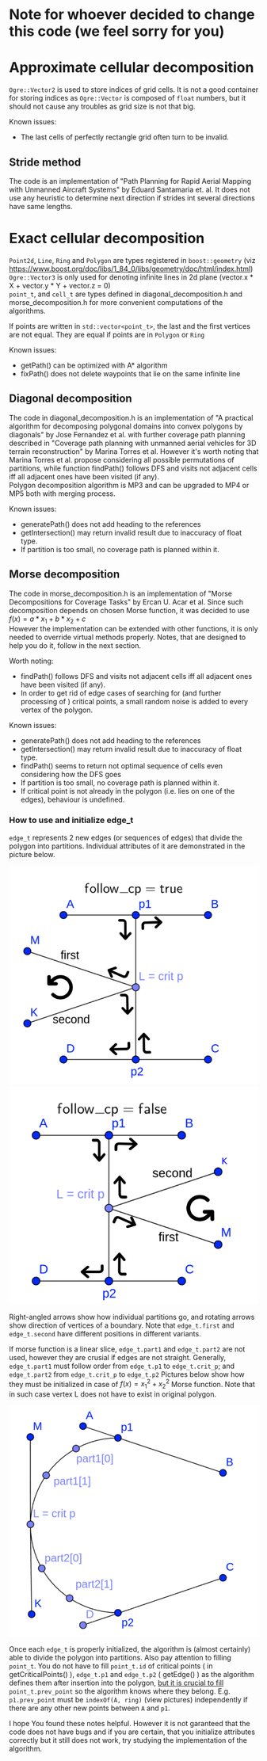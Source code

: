 # Note for whoever decided to change this code (we feel sorry for you)

# Approximate cellular decomposition
``Ogre::Vector2`` is used  to store indices of grid cells. It is not a good 
container for storing indices as ``Ogre::Vector`` is composed of ``float`` 
numbers, but it should not cause any troubles as grid size is not that big.  

Known issues: 
 - The last cells of perfectly rectangle grid often turn to be invalid.

## Stride method
The code is an implementation of "Path Planning for Rapid Aerial Mapping 
with Unmanned Aircraft Systems" by Eduard Santamaria et. al. It does not 
use any heuristic to determine next direction if strides int several directions have same lengths.

# Exact cellular decomposition

``Point2d``, ``Line``, ``Ring`` and ``Polygon`` are types registered in 
``boost::geometry`` (viz 
https://www.boost.org/doc/libs/1_84_0/libs/geometry/doc/html/index.html)  
``Ogre::Vector3`` is only used for denoting infinite lines in 2d plane 
(vector.x * X + vector.y * Y + vector.z = 0)  
``point_t``, and ``cell_t`` are types defined in diagonal_decomposition.h 
and morse_decomposition.h for more convenient computations of the algorithms.

If points are written in ``std::vector<point_t>``, the last and the first 
vertices are not equal. They are equal if points are in ``Polygon`` or ``Ring``

Known issues:
 - getPath() can be optimized with A* algorithm
 - fixPath() does not delete waypoints that lie on the same infinite line

## Diagonal decomposition

The code in diagonal_decomposition.h is an implementation of "A practical 
algorithm for decomposing polygonal domains into convex polygons by diagonals" 
by Jose Fernandez et al. with further coverage path planning described in 
"Coverage path planning with unmanned aerial vehicles for 3D terrain 
reconstruction" by Marina Torres et al. However it's worth noting that Marina 
Torres et al. propose considering all possible permutations of partitions, 
while function findPath() follows DFS and visits not adjacent cells iff
all adjacent ones have been visited (if any).  
Polygon decomposition algorithm is MP3 and can be upgraded to MP4 or MP5 both 
with merging process.

Known issues:
 - generatePath() does not add heading to the references
 - getIntersection() may return invalid result due to inaccuracy of float type.
 - If partition is too small, no coverage path is planned within it.

## Morse decomposition

The code in morse_decomposition.h is an implementation of "Morse Decompositions
for Coverage Tasks" by Ercan U. Acar et al. Since such decomposition depends on
chosen Morse function, it was decided to use $f(x) = a*x_1 + b*x_2 + c$  
However the implementation can be extended with other functions, it is only 
needed to override virtual methods properly. Notes, that are designed to help 
you do it, follow in the next section.

Worth noting:
 - findPath() follows DFS and visits not adjacent cells iff all adjacent ones 
 have been visited (if any).
 - In order to get rid of edge cases of searching for (and further processing
 of ) critical points, a small random noise is added to every vertex of the 
 polygon.

Known issues:
 - generatePath() does not add heading to the references
 - getIntersection() may return invalid result due to inaccuracy of float type.
 - findPath() seems to return not optimal sequence of cells even considering 
 how the DFS goes
 - If partition is too small, no coverage path is planned within it.
 - If critical point is not already in the polygon (i.e. lies on one of the 
 edges), behaviour is undefined.

### How to use and initialize edge_t
``edge_t`` represents 2 new edges (or sequences of edges) that divide the 
polygon into partitions. Individual attributes of it are demonstrated in the 
picture below.

![follow_cp=true](../../icons/classes/follow_cp_true_w_arrows.png)
![follow_cp=true](../../icons/classes/follow_cp_false_w_arrows.png)

Right-angled arrows show how individual partitions go, and rotating arrows show
direction of vertices of a boundary. Note that ``edge_t.first`` and 
``edge_t.second`` have different positions in different variants. 

If morse function is a linear slice, ``edge_t.part1`` and ``edge_t.part2`` 
are not used, however they are crusial if edges are not straight. 
Generally, ``edge_t.part1`` must follow order from ``edge_t.p1`` to 
``edge_t.crit_p``; and ``edge_t.part2`` from ``edge_t.crit_p`` to ``edge_t.p2``
Pictures below show how they must be initialized in case of 
$f(x) = x_1^2 + x_2^2$ Morse function. 
Note that in such case vertex L does not have to exist in original polygon.

![circle_example](../../icons/classes/circle.png)

Once each ``edge_t`` is properly initialized, the algorithm is (almost 
certainly) able to divide the polygon into partitions.
Also pay attention to filling ``point_t``. You do not have to fill
``point_t.id`` of critical points ( in getCriticalPoints() ), ``edge_t.p1`` 
and ``edge_t.p2`` ( getEdge() ) as the algorithm defines them after insertion 
into the polygon, <ins>but it is crucial to fill</ins> ``point_t.prev_point`` 
so the algorithm knows where they belong. E.g. ``p1.prev_point`` must 
be ``indexOf(A, ring)`` (view pictures) independently if there are any other new 
points between ``A`` and ``p1``.

I hope You found these notes helpful. However it is not garanteed that the 
code does not have bugs and if you are certain, that you initialize attributes 
correctly but it still does not work, try studying the implementation of the 
algorithm.
